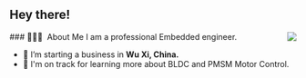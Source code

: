 
<h2>Hey there!</h2>
###  👨🏻‍💻 &nbsp;About Me
<a href="https://github.com/luck4ever">
  <img align="right" src="https://github-readme-stats-eight-theta.vercel.app/api?username=luck4ever&&count_private=true" />
</a>
I am a professional Embedded engineer.

- 🔭 I’m starting a business in <b>Wu Xi, China.</b>
- 🌱 I'm on track for learning more about BLDC and PMSM Motor Control.




